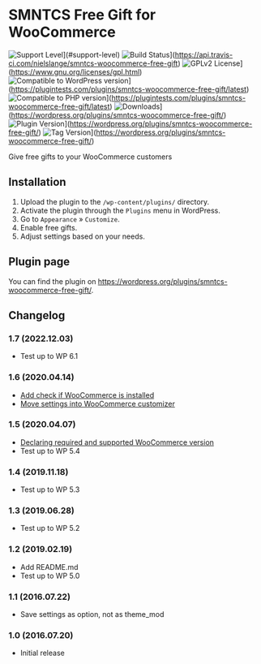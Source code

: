 # SMNTCS Free Gift for WooCommerce

![Support Level](https://img.shields.io/badge/support-active-green.svg)](#support-level)
![Build Status](https://api.travis-ci.com/nielslange/smntcs-woocommerce-free-gift.svg?branch=master)](https://api.travis-ci.com/nielslange/smntcs-woocommerce-free-gift)
![GPLv2 License](https://img.shields.io/github/license/nielslange/smntcs-woocommerce-free-gift.svg)](https://www.gnu.org/licenses/gpl.html)
![Compatible to WordPress version](https://plugintests.com/plugins/smntcs-woocommerce-free-gift/wp-badge.svg)](https://plugintests.com/plugins/smntcs-woocommerce-free-gift/latest)
![Compatible to PHP version](https://plugintests.com/plugins/smntcs-woocommerce-free-gift/php-badge.svg)](https://plugintests.com/plugins/smntcs-woocommerce-free-gift/latest)
![Downloads](https://img.shields.io/wordpress/plugin/dt/smntcs-woocommerce-free-gift.svg)](https://wordpress.org/plugins/smntcs-woocommerce-free-gift/)
![Plugin Version](https://img.shields.io/wordpress/plugin/v/smntcs-woocommerce-free-gift.svg)](https://wordpress.org/plugins/smntcs-woocommerce-free-gift/)
![Tag Version](https://img.shields.io/github/tag/nielslange/smntcs-woocommerce-free-gift.svg)](https://wordpress.org/plugins/smntcs-woocommerce-free-gift/)

Give free gifts to your WooCommerce customers

## Installation

1. Upload the plugin to the `/wp-content/plugins/` directory.
2. Activate the plugin through the `Plugins` menu in WordPress.
3. Go to `Appearance` » `Customize`.
4. Enable free gifts.
5. Adjust settings based on your needs.

## Plugin page

You can find the plugin on https://wordpress.org/plugins/smntcs-woocommerce-free-gift/.

## Changelog

### 1.7 (2022.12.03)

- Test up to WP 6.1

### 1.6 (2020.04.14)

- [Add check if WooCommerce is installed](https://github.com/nielslange/smntcs-woocommerce-free-gift/issues/14)
- [Move settings into WooCommerce customizer](https://github.com/nielslange/smntcs-woocommerce-free-gift/issues/12)

### 1.5 (2020.04.07)

- [Declaring required and supported WooCommerce version](https://github.com/nielslange/smntcs-woocommerce-free-gift/issues/9)
- Test up to WP 5.4

### 1.4 (2019.11.18)

- Test up to WP 5.3

### 1.3 (2019.06.28)

- Test up to WP 5.2

### 1.2 (2019.02.19)

- Add README.md
- Test up to WP 5.0

### 1.1 (2016.07.22)

- Save settings as option, not as theme_mod

### 1.0 (2016.07.20)

- Initial release
